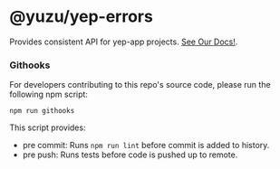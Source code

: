 # @yuzu/yep-errors
Provides consistent API for yep-app projects.
[See Our Docs!](doc/index.md).

### Githooks

For developers contributing to this repo's source code, please run the following npm script:

```
npm run githooks
```

This script provides:

- pre commit: Runs `npm run lint` before commit is added to history.
- pre push: Runs tests before code is pushed up to remote.
